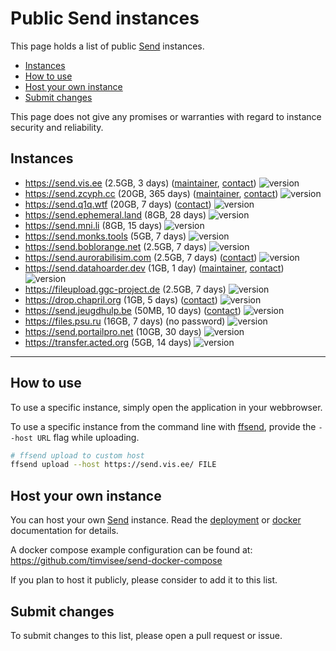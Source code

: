 # Public Send instances
This page holds a list of public [Send][send] instances.

- [Instances](#instances)
- [How to use](#how-to-use)
- [Host your own instance](#host-your-own-instance)
- [Submit changes](#submit-changes)

This page does not give any promises or warranties with regard to instance
security and reliability.

## Instances

- https://send.vis.ee (2.5GB, 3 days) ([maintainer](https://github.com/timvisee), [contact](https://timvisee.com/contact))
  ![version](https://img.shields.io/badge/dynamic/json?label=version&query=version&url=https://send.vis.ee/__version__)
- https://send.zcyph.cc (20GB, 365 days) ([maintainer](https://github.com/zcyph), [contact](mailto:send@zcyph.cc))
  ![version](https://img.shields.io/badge/dynamic/json?label=version&query=version&url=https://send.zcyph.cc/__version__)
- https://send.q1q.wtf (20GB, 7 days) ([contact](mailto:send@q1q.wtf))
  ![version](https://img.shields.io/badge/dynamic/json?label=version&query=version&url=https://send.q1q.wtf/__version__)
- https://send.ephemeral.land (8GB, 28 days)
  ![version](https://img.shields.io/badge/dynamic/json?label=version&query=version&url=https://send.ephemeral.land/__version__)
- https://send.mni.li (8GB, 15 days)
  ![version](https://img.shields.io/badge/dynamic/json?label=version&query=version&url=https://send.mni.li/__version__)
- https://send.monks.tools (5GB, 7 days)
  ![version](https://img.shields.io/badge/dynamic/json?label=version&query=version&url=https://send.monks.tools/__version__)
- https://send.boblorange.net (2.5GB, 7 days)
  ![version](https://img.shields.io/badge/dynamic/json?label=version&query=version&url=https://send.boblorange.net/__version__)
- https://send.aurorabilisim.com (2.5GB, 7 days) ([contact](https://www.aurorabilisim.com/iletisim/))
  ![version](https://img.shields.io/badge/dynamic/json?label=version&query=version&url=https://send.aurorabilisim.com/__version__)
- https://send.datahoarder.dev (1GB, 1 day) ([maintainer](https://github.com/whalehub), [contact](mailto:admin@datahoarder.dev))
  ![version](https://img.shields.io/badge/dynamic/json?label=version&query=version&url=https://send.datahoarder.dev/__version__)
- https://fileupload.ggc-project.de (2.5GB, 7 days)
  ![version](https://img.shields.io/badge/dynamic/json?label=version&query=version&url=https://fileupload.ggc-project.de/__version__)
- https://drop.chapril.org (1GB, 5 days) ([contact](https://www.chapril.org/contact.html))
  ![version](https://img.shields.io/badge/dynamic/json?label=version&query=version&url=https://drop.chapril.org/__version__)
- https://send.jeugdhulp.be (50MB, 10 days) ([contact](https://www.jeugdhulp.be/contact))
  ![version](https://img.shields.io/badge/dynamic/json?label=version&query=version&url=https://send.jeugdhulp.be/__version__)
- https://files.psu.ru (16GB, 7 days) (no password)
  ![version](https://img.shields.io/badge/dynamic/json?label=version&query=version&url=https://files.psu.ru/__version__)
- https://send.portailpro.net (10GB, 30 days)
  ![version](https://img.shields.io/badge/dynamic/json?label=version&query=version&url=https://send.portailpro.net/__version__)
- https://transfer.acted.org (5GB, 14 days)
  ![version](https://img.shields.io/badge/dynamic/json?label=version&query=version&url=https://transfer.acted.org/__version__)

---

## How to use

To use a specific instance, simply open the application in your webbrowser.

To use a specific instance from the command line with [ffsend][ffsend], provide
the `--host URL` flag while uploading.

```bash
# ffsend upload to custom host
ffsend upload --host https://send.vis.ee/ FILE
```

## Host your own instance

You can host your own [Send][send] instance. Read the
[deployment](https://github.com/timvisee/send#deployment) or [docker](https://github.com/timvisee/send/blob/master/docs/docker.md) documentation for details.

A docker compose example configuration can be found at:
https://github.com/timvisee/send-docker-compose

If you plan to host it publicly, please consider to add it to this list.

## Submit changes

To submit changes to this list, please open a pull request or issue.

[send]: https://github.com/timvisee/send
[ffsend]: https://github.com/timvisee/ffsend
